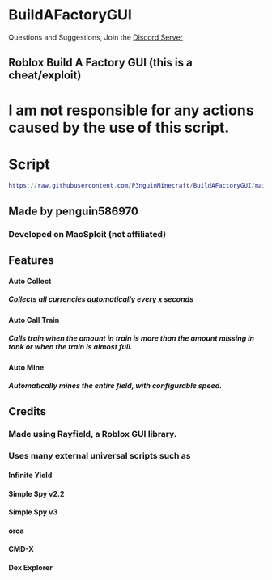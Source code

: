 # BuildAFactoryGUI
Questions and Suggestions, Join the [Discord Server](https://discord.gg/fWncS2vFxn)
## Roblox Build A Factory GUI (this is a cheat/exploit)

# I am not responsible for any actions caused by the use of this script.


# Script
```lua
https://raw.githubusercontent.com/P3nguinMinecraft/BuildAFactoryGUI/main/buildafactorygui.lua"))()
```

## Made by penguin586970
### Developed on MacSploit (not affiliated)

## Features
#### Auto Collect
##### Collects all currencies automatically every x seconds

#### Auto Call Train
##### Calls train when the amount in train is more than the amount missing in tank or when the train is almost full. 

#### Auto Mine
##### Automatically mines the entire field, with configurable speed.

## Credits
### Made using Rayfield, a Roblox GUI library.
### Uses many external universal scripts such as
#### Infinite Yield
#### Simple Spy v2.2
#### Simple Spy v3
#### orca
#### CMD-X
#### Dex Explorer
